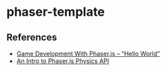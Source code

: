 # phaser-template


## References
- [Game Development With Phaser.js – “Hello World”](http://isonprojects.com/game-development-phaser-js-hello-world/)
- [An Intro to Phaser.js Physics API](http://isonprojects.com/intro-phaser-js-physics-api/)
